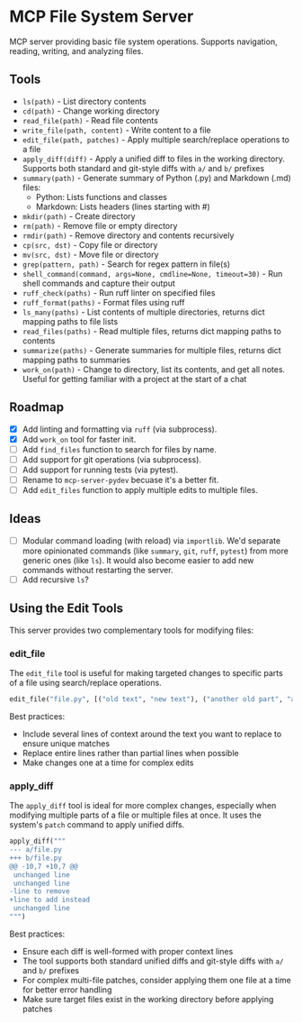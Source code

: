 # MCP File System Server



MCP server providing basic file system operations. Supports navigation,
reading, writing, and analyzing files.

## Tools

* `ls(path)` - List directory contents
* `cd(path)` - Change working directory  
* `read_file(path)` - Read file contents
* `write_file(path, content)` - Write content to a file
* `edit_file(path, patches)` - Apply multiple search/replace operations to a
  file
* `apply_diff(diff)` - Apply a unified diff to files in the working directory.
  Supports both standard and git-style diffs with `a/` and `b/` prefixes
* `summary(path)` - Generate summary of Python (.py) and Markdown (.md) files:
  - Python: Lists functions and classes
  - Markdown: Lists headers (lines starting with #)
* `mkdir(path)` - Create directory
* `rm(path)` - Remove file or empty directory
* `rmdir(path)` - Remove directory and contents recursively  
* `cp(src, dst)` - Copy file or directory
* `mv(src, dst)` - Move file or directory
* `grep(pattern, path)` - Search for regex pattern in file(s)
* `shell_command(command, args=None, cmdline=None, timeout=30)` - Run shell commands and capture their output
* `ruff_check(paths)` - Run ruff linter on specified files
* `ruff_format(paths)` - Format files using ruff
* `ls_many(paths)` - List contents of multiple directories, returns dict
  mapping paths to file lists
* `read_files(paths)` - Read multiple files, returns dict mapping paths to
  contents
* `summarize(paths)` - Generate summaries for multiple files, returns dict
  mapping paths to summaries
* `work_on(path)` - Change to directory, list its contents, and get all notes.
  Useful for getting familiar with a project at the start of a chat

## Roadmap

- [x] Add linting and formatting via `ruff` (via subprocess).
- [x] Add `work_on` tool for faster init.
- [ ] Add `find_files` function to search for files by name.
- [ ] Add support for git operations (via subprocess).
- [ ] Add support for running tests (via pytest).
- [ ] Rename to `mcp-server-pydev` becuase it's a better fit.
- [ ] Add `edit_files` function to apply multiple edits to multiple files.

## Ideas

- [ ] Modular command loading (with reload) via `importlib`. We'd separate more
  opinionated commands (like `summary`, `git`, `ruff`, `pytest`) from more
  generic ones (like `ls`). It would also become easier to add new commands
  without restarting the server.
- [ ] Add recursive `ls`?

## Using the Edit Tools

This server provides two complementary tools for modifying files:

### edit_file

The `edit_file` tool is useful for making targeted changes to specific parts of a file using search/replace operations.

```python
edit_file("file.py", [("old text", "new text"), ("another old part", "another new part")])
```

Best practices:
* Include several lines of context around the text you want to replace to ensure unique matches
* Replace entire lines rather than partial lines when possible
* Make changes one at a time for complex edits

### apply_diff

The `apply_diff` tool is ideal for more complex changes, especially when modifying multiple parts of a file or multiple files at once. It uses the system's `patch` command to apply unified diffs.

```python
apply_diff("""
--- a/file.py
+++ b/file.py
@@ -10,7 +10,7 @@
 unchanged line
 unchanged line
-line to remove
+line to add instead
 unchanged line
""")
```

Best practices:
* Ensure each diff is well-formed with proper context lines
* The tool supports both standard unified diffs and git-style diffs with `a/` and `b/` prefixes
* For complex multi-file patches, consider applying them one file at a time for better error handling
* Make sure target files exist in the working directory before applying patches
